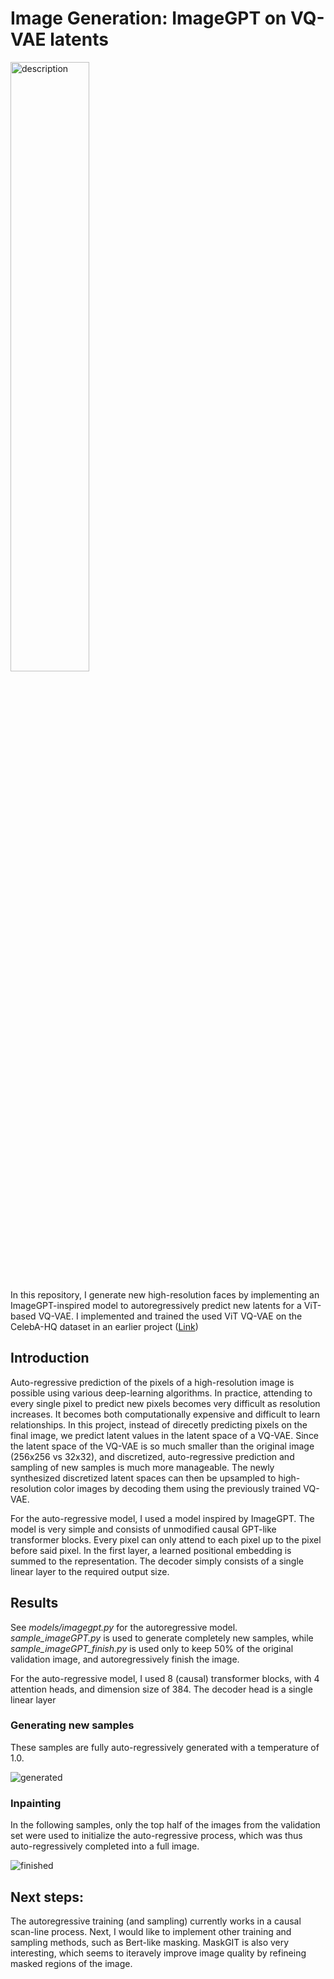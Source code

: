 # Image Generation: ImageGPT on VQ-VAE latents

<img src="https://github.com/user-attachments/assets/1b86ac91-1306-4e87-843a-a58213b64866" alt="description" width="50%" />

In this repository, I generate new high-resolution faces by implementing an ImageGPT-inspired model to autoregressively predict new latents for a ViT-based VQ-VAE. I implemented and trained the used ViT VQ-VAE on the CelebA-HQ dataset in an earlier project ([Link](https://github.com/BvDod/Vector-Quantized-ViT-VAE-Image-Reconstruction))

## Introduction
Auto-regressive prediction of the pixels of a high-resolution image is possible using various deep-learning algorithms. In practice, attending to every single pixel to predict new pixels becomes very difficult as resolution increases. It becomes both computationally expensive and difficult to learn relationships. In this project, instead of direcetly predicting pixels on the final image, we predict latent values in the latent space of a VQ-VAE. Since the latent space of the VQ-VAE is so much smaller than the original image (256x256 vs 32x32), and discretized, auto-regressive prediction and sampling of new samples is much more manageable. The newly synthesized discretized latent spaces can then be upsampled to high-resolution color images by decoding them using the previously trained VQ-VAE.

For the auto-regressive model, I used a model inspired by ImageGPT. The model is very simple and consists of unmodified causal GPT-like transformer blocks. Every pixel can only attend to each pixel up to the pixel before said pixel. In the first layer, a learned positional embedding is summed to the representation. The decoder simply consists of a single linear layer to the required output size.


## Results
See *models/imagegpt.py* for the autoregressive model. *sample_imageGPT.py* is used to generate completely new samples, while *sample_imageGPT_finish.py* is used only to keep 50% of the original validation image, and autoregressively finish the image.

For the auto-regressive model, I used 8 (causal) transformer blocks, with 4 attention heads, and dimension size of 384. The decoder head is a single linear layer

            
### Generating new samples
These samples are fully auto-regressively generated with a temperature of 1.0.

![generated](https://github.com/user-attachments/assets/1b86ac91-1306-4e87-843a-a58213b64866)

### Inpainting
In the following samples, only the top half of the images from the validation set were used to initialize the auto-regressive process, which was thus auto-regressively completed into a full image.

![finished](https://github.com/user-attachments/assets/20db894d-95c8-41ab-a1c4-2a8082744711)



## Next steps:
The autoregressive training (and sampling) currently works in a causal scan-line process. Next, I would like to implement other training and sampling methods, such as Bert-like masking. MaskGIT is also very interesting, which seems to iteravely improve image quality by refineing masked regions of the image.
